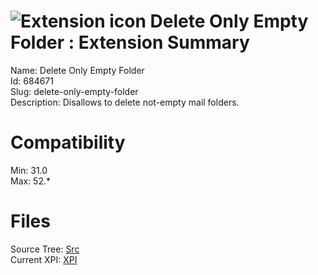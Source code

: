 # ![Extension icon](https://addons.thunderbird.net/static/img/addon-icons/default-64.png) Delete Only Empty Folder : Extension Summary

Name: Delete Only Empty Folder  
Id: 684671  
Slug: delete-only-empty-folder  
Description: Disallows to delete not-empty mail folders.
  

# Compatibility
Min: 31.0  
Max: 52.*  

# Files

Source Tree: [Src](C:/Dev/Thunderbird/ThunderKdB/xall/xOther/684671-delete-only-empty-folder/src)  
Current XPI: [XPI](C:/Dev/Thunderbird/ThunderKdB/xall/xOther/684671-delete-only-empty-folder/xpi)  



